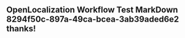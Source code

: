 <properties
ms.topic="hero-topic"
ms.test1="hero-topic"
ms.test2="test"/>

## OpenLocalization Workflow Test MarkDown 8294f50c-897a-49ca-bcea-3ab39aded6e2 thanks!
